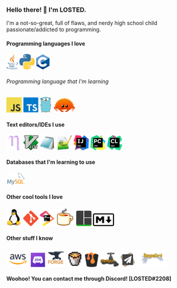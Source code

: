 ### Hello there! 👋 I'm LOSTED.
I'm a not-so-great, full of flaws, and nerdy high school child passionate/addicted to programming.

#### Programming languages I love

<p align="left">
<img src="https://raw.githubusercontent.com/LOSTEDs/LOSTEDs/master/assets/Java.png" width="30" alt="Java">
<img src="https://raw.githubusercontent.com/LOSTEDs/LOSTEDs/master/assets/Python.png" width="40px" alt="Python">
<img src="https://raw.githubusercontent.com/LOSTEDs/LOSTEDs/master/assets/C.png" width="35" alt="C">
</p>

###### Programming language that I'm learning

<p align="left">
<img src="https://raw.githubusercontent.com/LOSTEDs/LOSTEDs/master/assets/JavaScript.png" width="40px" alt="JavaScript">
<img src="https://raw.githubusercontent.com/LOSTEDs/LOSTEDs/master/assets/TypeScript.png" width="40px" alt="TypeScript">
<img src="https://raw.githubusercontent.com/LOSTEDs/LOSTEDs/master/assets/Go.png" width="30px" alt="Go">
<img src="https://raw.githubusercontent.com/LOSTEDs/LOSTEDs/master/assets/Rust.png" width="60px" alt="Rust">
</p>

#### Text editors/IDEs I use

<p align="left">
<img src="https://raw.githubusercontent.com/LOSTEDs/LOSTEDs/master/assets/GNU_Nano.png" width="40" alt="Nano">
<img src="https://raw.githubusercontent.com/LOSTEDs/LOSTEDs/master/assets/Vim.png" width="40px" alt="Vim">
<img src="https://raw.githubusercontent.com/LOSTEDs/LOSTEDs/master/assets/Notepad.png" width="40px" alt="Notepad">
<img src="https://raw.githubusercontent.com/LOSTEDs/LOSTEDs/master/assets/Notepad++.png" width="40px" alt="Notepad++">
<img src="https://raw.githubusercontent.com/LOSTEDs/LOSTEDs/master/assets/IntelliJ_IDEA.png" width="40px" alt="IntelliJ_IDEA">
<img src="https://raw.githubusercontent.com/LOSTEDs/LOSTEDs/master/assets/PyCharm.png" width="40px" alt="PyCharm">
<img src="https://raw.githubusercontent.com/LOSTEDs/LOSTEDs/master/assets/CLion.png" width="40px" alt="CLion">
</p>

#### Databases that I'm learning to use

<p align="left">
<img src="https://raw.githubusercontent.com/LOSTEDs/LOSTEDs/master/assets/MySQL.png" width="50px" alt="MySQL">
</p>

#### Other cool tools I love

<p align="left">
<img src="https://raw.githubusercontent.com/LOSTEDs/LOSTEDs/master/assets/Linux.png" width="40px" alt="Linux">
<img src="https://raw.githubusercontent.com/LOSTEDs/LOSTEDs/master/assets/Git.png" width="40px" alt="Git">
<img src="https://raw.githubusercontent.com/LOSTEDs/LOSTEDs/master/assets/JetBrains.png" width="37px" alt="JetBrains">
<img src="https://raw.githubusercontent.com/LOSTEDs/LOSTEDs/master/assets/JavaDecompiler.png" width="50px" alt="JavaDecompiler">
<img src="https://raw.githubusercontent.com/LOSTEDs/LOSTEDs/master/assets/TMUX.png" width="40px" alt="TMUX">
<img src="https://raw.githubusercontent.com/LOSTEDs/LOSTEDs/master/assets/MarkDown.png" width="55px" alt="MarkDown">
</p>

#### Other stuff I know

<p align="left">
<img src="https://raw.githubusercontent.com/LOSTEDs/LOSTEDs/master/assets/AWS.png" width="60px" alt="AWS">
<img src="https://raw.githubusercontent.com/LOSTEDs/LOSTEDs/master/assets/JDA.png" width="37px" alt="JDA">
<img src="https://raw.githubusercontent.com/LOSTEDs/LOSTEDs/master/assets/Forge.png" width="48px" alt="Forge">
<img src="https://raw.githubusercontent.com/LOSTEDs/LOSTEDs/master/assets/Bukkit.png" width="45px" alt="Bukkit">
<img src="https://raw.githubusercontent.com/LOSTEDs/LOSTEDs/master/assets/Craftbukkit.png" width="35px" alt="CraftBukkit">
<img src="https://raw.githubusercontent.com/LOSTEDs/LOSTEDs/master/assets/Spigot.png" width="50px" alt="Spigot">
<img src="https://raw.githubusercontent.com/LOSTEDs/LOSTEDs/master/assets/Papermc.png" width="38px" alt="PaperMC">
<img src="https://raw.githubusercontent.com/LOSTEDs/LOSTEDs/master/assets/BungeeCord.png" width="80px" alt="BungeeCord">
</p>

#### Woohoo! You can contact me through Discord! [LOSTED#2208]
